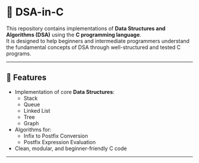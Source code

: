 # 📘 DSA-in-C

This repository contains implementations of **Data Structures and Algorithms (DSA)** using the **C programming language**.  
It is designed to help beginners and intermediate programmers understand the fundamental concepts of DSA through well-structured and tested C programs.

---

## 🚀 Features
- Implementation of core **Data Structures**:
  - Stack
  - Queue
  - Linked List
  - Tree
  - Graph
- Algorithms for:
  - Infix to Postfix Conversion
  - Postfix Expression Evaluation
- Clean, modular, and beginner-friendly C code

---

